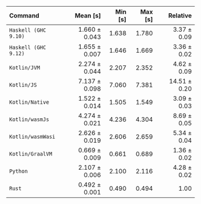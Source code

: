 | Command | Mean [s] | Min [s] | Max [s] | Relative |
|:---|---:|---:|---:|---:|
| `Haskell (GHC 9.10)` | 1.660 ± 0.043 | 1.638 | 1.780 | 3.37 ± 0.09 |
| `Haskell (GHC 9.12)` | 1.655 ± 0.007 | 1.646 | 1.669 | 3.36 ± 0.02 |
| `Kotlin/JVM` | 2.274 ± 0.044 | 2.207 | 2.352 | 4.62 ± 0.09 |
| `Kotlin/JS` | 7.137 ± 0.098 | 7.060 | 7.381 | 14.51 ± 0.20 |
| `Kotlin/Native` | 1.522 ± 0.014 | 1.505 | 1.549 | 3.09 ± 0.03 |
| `Kotlin/wasmJs` | 4.274 ± 0.021 | 4.236 | 4.304 | 8.69 ± 0.05 |
| `Kotlin/wasmWasi` | 2.626 ± 0.019 | 2.606 | 2.659 | 5.34 ± 0.04 |
| `Kotlin/GraalVM` | 0.669 ± 0.009 | 0.661 | 0.689 | 1.36 ± 0.02 |
| `Python` | 2.107 ± 0.006 | 2.100 | 2.116 | 4.28 ± 0.02 |
| `Rust` | 0.492 ± 0.001 | 0.490 | 0.494 | 1.00 |
